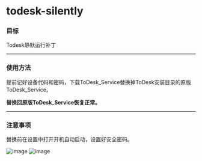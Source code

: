 # todesk-silently
### 目标

Todesk静默运行补丁

***
### 使用方法
提前记好设备代码和密码，下载ToDesk_Service替换掉ToDesk安装目录的原版ToDesk_Service。

**替换回原版ToDesk_Service恢复正常。**

***
### 注意事项
替换前在设置中打开开机自动启动，设置好安全密码。

![image](https://user-images.githubusercontent.com/25584923/132995489-7d9c232c-d7e6-485f-92f8-f8cf396ae469.png)
![image](https://user-images.githubusercontent.com/25584923/132995499-727a33d0-8ca8-4f7e-8177-1d4547785209.png)

